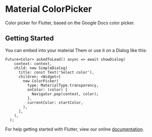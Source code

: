 # Material ColorPicker

Color picker for Flutter, based on the Google Docs color picker.

## Getting Started

You can embed into your material Them or use it on a Dialog like this:

    Future<Color> askedToLead() async => await showDialog(
        context: context,
        child: new SimpleDialog(
          title: const Text('Select color'),
          children: <Widget>[
            new ColorPicker(
              type: MaterialType.transparency,
              onColor: (color) {
                Navigator.pop(context, color);
              },
              currentColor: startColor,
            ),
          ],
        ),
      );

For help getting started with Flutter, view our online [documentation](http://flutter.io/).
